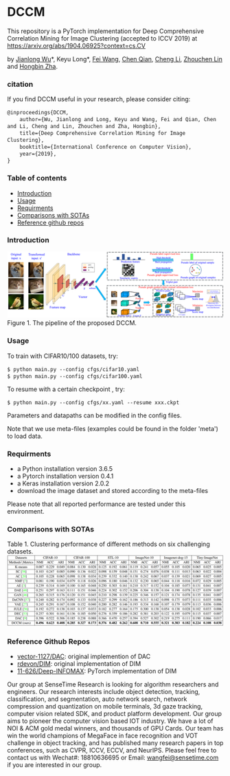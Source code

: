 # DCCM

This repository is a PyTorch implementation for Deep Comprehensive Correlation Mining for Image Clustering (accepted to ICCV 2019) at https://arxiv.org/abs/1904.06925?context=cs.CV

by [Jianlong Wu](https://jlwu1992.github.io/)\*, Keyu Long\*, [Fei Wang](https://scholar.google.com/citations?user=ljt16JkAAAAJ&hl=zh-CN), [Chen Qian](https://scholar.google.com/citations?user=AerkT0YAAAAJ&hl=zh-CN), [Cheng Li](https://scholar.google.com/citations?user=F5rVlz0AAAAJ&hl=zh-CN), [Zhouchen Lin](http://www.cis.pku.edu.cn/faculty/vision/zlin/zlin.htm) and [Hongbin Zha](https://scholar.google.com/citations?user=LQxSSgYAAAAJ&hl=zh-CN).

### citation
If you find DCCM useful in your research, please consider citing:

	@inproceedings{DCCM,
	    author={Wu, Jianlong and Long, Keyu and Wang, Fei and Qian, Chen and Li, Cheng and Lin, Zhouchen and Zha, Hongbin},
	    title={Deep Comprehensive Correlation Mining for Image Clustering},
	    booktitle={International Conference on Computer Vision},   
	    year={2019},   
	}

### Table of contents
- [Introduction](#introduction)
- [Usage](#usage)
- [Requirments](#requirements)
- [Comparisons with SOTAs](#comparision-with-sotas) 
- [Reference github repos](#reference-github-repos)


### Introduction
![DCCM](https://raw.githubusercontent.com/Cory-M/img-folder/master/dccm_pipeline.png) 
Figure 1. The pipeline of the proposed DCCM.


### Usage
To train with CIFAR10/100 datasets, try:

```shell
$ python main.py --config cfgs/cifar10.yaml
$ python main.py --config cfgs/cifar100.yaml
```

To resume with a certain checkpoint , try:

```shell
$ python main.py --config cfgs/xx.yaml --resume xxx.ckpt
```

Parameters and datapaths can be modified in the config files. 

Note that we use meta-files (examples could be found in the folder 'meta') to load data.

### Requirments

- a Python installation version 3.6.5
- a Pytorch installation version 0.4.1
- a Keras installation version 2.0.2
- download the image dataset and stored according to the meta-files

Please note that all reported performance are tested under this environment.


### Comparisons with SOTAs

Table 1. Clustering performance of different methods on six challenging datasets.
![Results](https://raw.githubusercontent.com/Cory-M/img-folder/master/dccm_results.png) 

### Reference Github Repos

- [vector-1127/DAC](https://github.com/vector-1127/DAC): original implemention of DAC
- [rdevon/DIM](https://github.com/rdevon/DIM): original implementation of DIM
- [11-626/Deep-INFOMAX](https://github.com/11-626/Deep-INFOMAX): PyTorch implementation of DIM



Our group at SenseTime Research is looking for algorithm researchers and engineers. Our research interests include object detection, tracking, classification, and segmentation, auto network search, network compression and quantization on mobile terminals, 3d gaze tracking, computer vision related SDK, and product platform development. Our group aims to pioneer the computer vision based IOT industry. We have a lot of NOI & ACM gold medal winners, and thousands of GPU Cards. Our team has win the world champions of MegaFace in face recognition and VOT challenge in object tracking, and has published many research papers in top conferences, such as CVPR, ICCV, ECCV, and NeurIPS. Please feel free to contact us with Wechat#: 18810636695 or Email: wangfei@sensetime.com if you are interested in our group.
